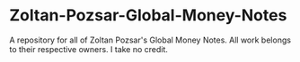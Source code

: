# Zoltan-Pozsar-Global-Money-Notes
A repository for all of Zoltan Pozsar's Global Money Notes. All work belongs to their respective owners. I take no credit.
